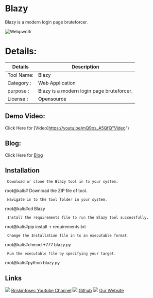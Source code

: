 Blazy
============
 Blazy is a modern login page bruteforcer.

![Webpwn3r](https://www.briskinfosec.com//assets/tooloftheday/Copy_of_Briskinfosec_TOD_Latest_samples_9.jpg)

Details:
============
|  Details | Description   |
| ------------ | ------------ |
|Tool Name:| Blazy |
|Category :| Web Application|
|purpose  :|  Blazy is a modern login page bruteforcer. |
|License  :| Opensource

Demo Video:
-----------------
Click Here for [Video]https://youtu.be/mQ9os_A5QfQ"Video")

Blog: 
--------------
Click Here for [Blog](https://www.briskinfosec.com/tooloftheday/toolofthedaydetail/Blazy"Blog")

Installation
----------------
     Download or clone the Blazy tool in to your system.

root@kali:# Download the ZIP file of tool.

     Navigate in to the tool folder in your system.

root@kali:#cd Blazy

     Install the requirements file to run the Blazy tool successfully.

root@kali:#pip install -r requirements.txt

     Change the Installation file in to an executable format.

root@kali:#chmod +777 blazy.py

     Run the executable file by specifying your target.

root@kali:#python blazy.py
     
Links
----------------
![ ](https://img.icons8.com/color/15/000000/youtube-play.png) [Briskinfosec Youtube Channel](https://www.youtube.com/channel/UCcPmqqYETcO_7-6p_uUsF1w "Briskinfosec Youtube Channel")
 ![ ](https://img.icons8.com/glyph-neue/15/000000/github.png) [Github](https://github.com/briskinfosec "Github") 
![ ](https://img.icons8.com/ios/15/000000/internet--v2.png) [Our Website](https://www.briskinfosec.com/ "Our Website")

